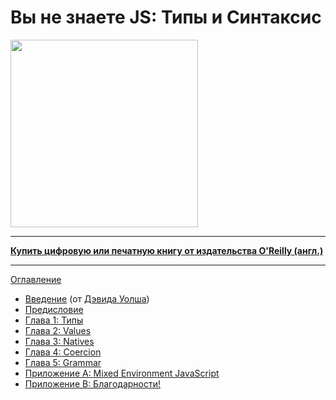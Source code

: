 # Вы не знаете JS: Типы и Синтаксис

<img src="cover.jpg" width="300">

-----

**[Купить цифровую или печатную книгу от издательства O'Reilly (англ.)](http://shop.oreilly.com/product/0636920033745.do)**

-----

[Оглавление](toc.md)

* [Введение](foreword.md) (от [Дэвида Уолша](http://davidwalsh.name))
* [Предисловие](../preface.md)
* [Глава 1: Типы](ch1.md)
* [Глава 2: Values](ch2.md)
* [Глава 3: Natives](ch3.md)
* [Глава 4: Coercion](ch4.md)
* [Глава 5: Grammar](ch5.md)
* [Приложение A: Mixed Environment JavaScript](apA.md)
* [Приложение B: Благодарности!](apB.md)
